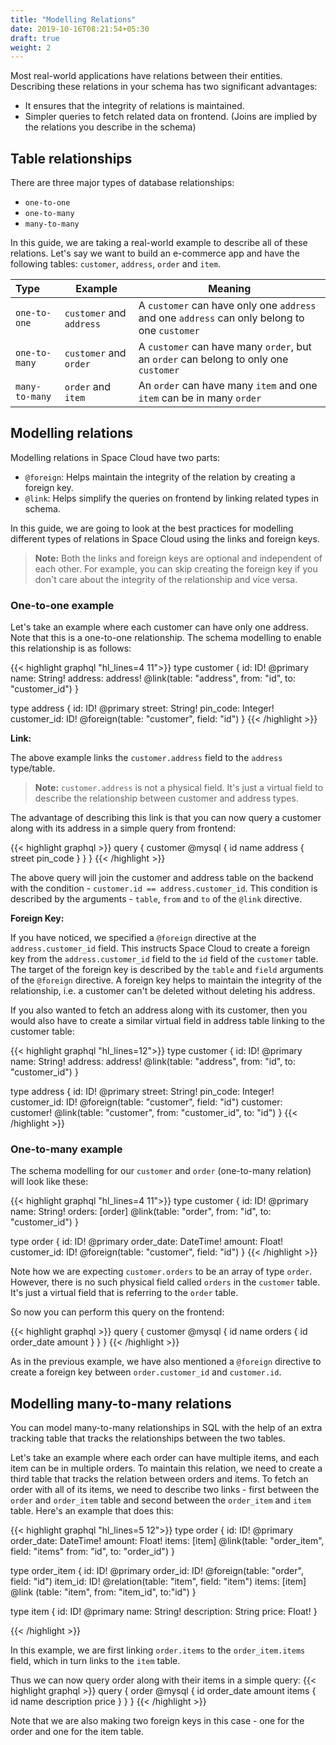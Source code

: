 ```yaml
---
title: "Modelling Relations"
date: 2019-10-16T08:21:54+05:30
draft: true
weight: 2
---
```


Most real-world applications have relations between their entities. Describing these relations in your schema has two significant advantages:

- It ensures that the integrity of relations is maintained.
- Simpler queries to fetch related data on frontend. (Joins are implied by the relations you describe in the schema)

## Table relationships

There are three major types of database relationships:

- `one-to-one`  
- `one-to-many`
- `many-to-many`

In this guide, we are taking a real-world example to describe all of these relations. Let's say we want to build an e-commerce app and have the following tables: `customer`, `address`, `order` and `item`.

| Type           | Example                  | Meaning                                                                                      |
|:---------------|--------------------------|----------------------------------------------------------------------------------------------|
| `one-to-one`   | `customer` and `address` | A `customer` can have only one `address` and one `address` can only belong to one `customer` |
| `one-to-many`  | `customer` and `order`   | A `customer` can have many `order`, but an `order` can belong to only one `customer`           |
| `many-to-many` | `order` and `item`       | An `order` can have many `item` and one `item` can be in many `order`                        |

## Modelling relations

Modelling relations in Space Cloud have two parts:
- `@foreign`: Helps maintain the integrity of the relation by creating a foreign key.
- `@link`: Helps simplify the queries on frontend by linking related types in schema.

In this guide, we are going to look at the best practices for modelling different types of relations in Space Cloud using the links and foreign keys. 

> **Note:** Both the links and foreign keys are optional and independent of each other. For example, you can skip creating the foreign key if you don't care about the integrity of the relationship and vice versa.

### One-to-one example

Let's take an example where each customer can have only one address. Note that this is a one-to-one relationship. The schema modelling to enable this relationship is as follows:

{{< highlight graphql "hl_lines=4 11">}}
type customer {
  id: ID! @primary
  name: String!
  address: address! @link(table: "address", from: "id", to: "customer_id")
}

type address {
  id: ID! @primary
  street: String!
  pin_code: Integer!
  customer_id: ID! @foreign(table: "customer", field: "id")
}
{{< /highlight >}}

**Link:**

The above example links the `customer.address` field to the `address` type/table. 

> **Note:** `customer.address` is not a physical field. It's just a virtual field to describe the relationship between customer and address types.

The advantage of describing this link is that you can now query a customer along with its address in a simple query from frontend:

{{< highlight graphql >}}
query {
  customer @mysql {
    id
    name
    address {
      street
      pin_code
    }
  }
}
{{< /highlight >}}

The above query will join the customer and address table on the backend with the condition - `customer.id == address.customer_id`. This condition is described by the arguments - `table`, `from` and `to` of the `@link` directive.


**Foreign Key:**

If you have noticed, we specified a `@foreign` directive at the `address.customer_id` field. This instructs Space Cloud to create a foreign key from the `address.customer_id` field to the `id` field of the `customer` table. The target of the foreign key is described by the `table` and `field` arguments of the `@foreign` directive. A foreign key helps to maintain the integrity of the relationship, i.e. a customer can't be deleted without deleting his address.

If you also wanted to fetch an address along with its customer, then you would also have to create a similar virtual field in address table linking to the customer table:

{{< highlight graphql "hl_lines=12">}}
type customer {
  id: ID! @primary
  name: String!
  address: address! @link(table: "address", from: "id", to: "customer_id")
}

type address {
  id: ID! @primary
  street: String!
  pin_code: Integer!
  customer_id: ID! @foreign(table: "customer", field: "id")
  customer: customer! @link(table: "customer", from: "customer_id", to: "id")
}
{{< /highlight >}}

### One-to-many example

The schema modelling for our `customer` and `order` (one-to-many relation) will look like these:

{{< highlight graphql "hl_lines=4 11">}}
type customer {
  id: ID! @primary
  name: String!
  orders: [order] @link(table: "order", from: "id", to: "customer_id")
}

type order {
  id: ID! @primary
  order_date: DateTime!
  amount: Float!
  customer_id: ID! @foreign(table: "customer", field: "id")
}
{{< /highlight >}}

Note how we are expecting `customer.orders` to be an array of type `order`. However, there is no such physical field called `orders` in the `customer` table. It's just a virtual field that is referring to the `order` table. 

So now you can perform this query on the frontend:

{{< highlight graphql >}}
query {
  customer @mysql {
    id
    name
    orders {
      id
      order_date
      amount
    }
  }
}
{{< /highlight >}}

As in the previous example, we have also mentioned a `@foreign` directive to create a foreign key between `order.customer_id` and `customer.id`.

## Modelling many-to-many relations

You can model many-to-many relationships in SQL with the help of an extra tracking table that tracks the relationships between the two tables. 

Let's take an example where each order can have multiple items, and each item can be in multiple orders. To maintain this relation, we need to create a third table that tracks the relation between orders and items. To fetch an order with all of its items, we need to describe two links - first between the `order` and `order_item` table and second between the `order_item` and `item` table. Here's an example that does this:

{{< highlight graphql "hl_lines=5 12">}}
type order {
  id: ID! @primary
  order_date: DateTime!
  amount: Float!
  items: [item] @link(table: "order_item", field: "items" from: "id", to: "order_id")
}

type order_item {
  id: ID! @primary
  order_id: ID! @foreign(table: "order", field: "id")
  item_id: ID! @relation(table: "item", field: "item")
  items: [item] @link (table: "item", from: "item_id", to:"id")
}

type item {
  id: ID! @primary
  name: String!
  description: String
  price: Float!
}

{{< /highlight >}}

In this example, we are first linking `order.items` to the `order_item.items` field, which in turn links to the `item` table. 

Thus we can now query order along with their items in a simple query:
{{< highlight graphql >}}
query {
  order @mysql {
    id
    order_date
    amount
    items {
      id
      name
      description
      price
    }
  }
}
{{< /highlight >}}

Note that we are also making two foreign keys in this case - one for the order and one for the item table. 
